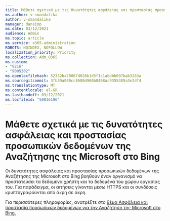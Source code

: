 ```yaml
---
title: Μάθετε σχετικά με τις δυνατότητες ασφάλειας και προστασίας προσωπικών δεδομένων της Αναζήτησης της Microsoft στο Bing
ms.author: v-smandalika
author: v-smandalika
manager: dansimp
ms.date: 03/12/2021
audience: Admin
ms.topic: article
ms.service: o365-administration
ROBOTS: NOINDEX, NOFOLLOW
localization_priority: Priority
ms.collection: Adm_O365
ms.custom:
- "9216"
- "9005302"
ms.openlocfilehash: 52352ba70067d026b1d5f1c1abdbb097bab3283a
ms.sourcegitcommit: 3fb39a080cc8680d960b8468ac9355389a3e2df4
ms.translationtype: MT
ms.contentlocale: el-GR
ms.lasthandoff: 03/12/2021
ms.locfileid: "50816196"
---
```

# <a name="learn-about-the-security-and-privacy-features-of-microsoft-search-in-bing"></a>Μάθετε σχετικά με τις δυνατότητες ασφάλειας και προστασίας προσωπικών δεδομένων της Αναζήτησης της Microsoft στο Bing

Οι δυνατότητες ασφάλειας και προστασίας προσωπικών δεδομένων της Αναζήτησης της Microsoft στο Bing βοηθούν έναν οργανισμό να προστατεύσει τα δεδομένα χρήστη και τα δεδομένα του χώρου εργασίας του. Για παράδειγμα, οι αιτήσεις γίνονται μέσω HTTPS και οι συνδέσεις κρυπτογραφούνται από άκρη σε άκρη.

Για περισσότερες πληροφορίες, ανατρέξτε στο [θέμα Ασφάλεια και προστασία προσωπικών δεδομένων για την Αναζήτηση της Microsoft στο Bing.](https://docs.microsoft.com/microsoftsearch/security-for-search)
